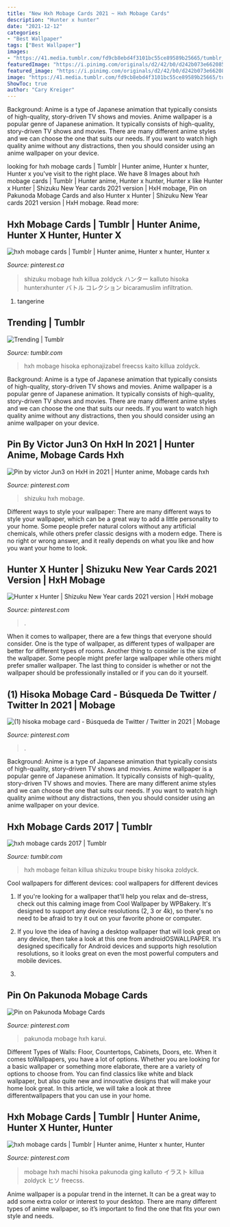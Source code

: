 ```yaml
---
title: "New Hxh Mobage Cards 2021 ~ Hxh Mobage Cards"
description: "Hunter x hunter"
date: "2021-12-12"
categories:
- "Best Wallpaper"
tags: ["Best Wallpaper"]
images:
- "https://41.media.tumblr.com/fd9cb8ebd4f3101bc55ce89589b25665/tumblr_nfkx4yZGRP1rebtzoo3_500.jpg"
featuredImage: "https://i.pinimg.com/originals/d2/42/b0/d242b073e662085d2772369ba566f288.jpg"
featured_image: "https://i.pinimg.com/originals/d2/42/b0/d242b073e662085d2772369ba566f288.jpg"
image: "https://41.media.tumblr.com/fd9cb8ebd4f3101bc55ce89589b25665/tumblr_nfkx4yZGRP1rebtzoo3_500.jpg"
ShowToc: true
author: "Cary Kreiger"
---
```



Background: Anime is a type of Japanese animation that typically consists of high-quality, story-driven TV shows and movies.
Anime wallpaper is a popular genre of Japanese animation. It typically consists of high-quality, story-driven TV shows and movies. There are many different anime styles and we can choose the one that suits our needs. If you want to watch high quality anime without any distractions, then you should consider using an anime wallpaper on your device.

	

		
looking for hxh mobage cards | Tumblr | Hunter anime, Hunter x hunter, Hunter x you've visit to the right place. We have 8 Images about hxh mobage cards | Tumblr | Hunter anime, Hunter x hunter, Hunter x like Hunter x Hunter | Shizuku New Year cards 2021 version | HxH mobage, Pin on Pakunoda Mobage Cards and also Hunter x Hunter | Shizuku New Year cards 2021 version | HxH mobage. Read more:
		
    
## Hxh Mobage Cards | Tumblr | Hunter Anime, Hunter X Hunter, Hunter X

<img loading=lazy src="https://i.pinimg.com/736x/43/77/8c/43778c2702d2ea5115ff4fdd3f29c261--shizuku-hunter-x-hunter-cards.jpg" onerror="this.onerror=null;this.src='https://tse2.mm.bing.net/th?id=OIP.SC3Jt5sZWJwZSba_KX4W1AHaJQ&amp;pid=15.1';" alt="hxh mobage cards | Tumblr | Hunter anime, Hunter x hunter, Hunter x">

_Source: pinterest.ca_

>shizuku mobage hxh killua zoldyck ハンター kalluto hisoka hunterxhunter バトル コレクション bicaramuslim infiltration. 

	

1. tangerine 

    
## Trending | Tumblr

<img loading=lazy src="https://41.media.tumblr.com/fd9cb8ebd4f3101bc55ce89589b25665/tumblr_nfkx4yZGRP1rebtzoo3_500.jpg" onerror="this.onerror=null;this.src='https://tse3.mm.bing.net/th?id=OIP.HQEdW38Rn0iOtoj02xJpawHaJQ&amp;pid=15.1';" alt="Trending | Tumblr">

_Source: tumblr.com_

>hxh mobage hisoka ephonajizabel freecss kaito killua zoldyck. 

	

Background: Anime is a type of Japanese animation that typically consists of high-quality, story-driven TV shows and movies.
Anime wallpaper is a popular genre of Japanese animation. It typically consists of high-quality, story-driven TV shows and movies. There are many different anime styles and we can choose the one that suits our needs. If you want to watch high quality anime without any distractions, then you should consider using an anime wallpaper on your device.

    
## Pin By Victor Jun3 On HxH In 2021 | Hunter Anime, Mobage Cards Hxh

<img loading=lazy src="https://i.pinimg.com/736x/9f/38/16/9f3816b301af3cad86025694c3bb50dc.jpg" onerror="this.onerror=null;this.src='https://tse1.mm.bing.net/th?id=OIP.2K3a1E96YS4Jfp6xIPPdxQHaJQ&amp;pid=15.1';" alt="Pin by victor Jun3 on HxH in 2021 | Hunter anime, Mobage cards hxh">

_Source: pinterest.com_

>shizuku hxh mobage. 

	

Different ways to style your wallpaper:
There are many different ways to style your wallpaper, which can be a great way to add a little personality to your home. Some people prefer natural colors without any artificial chemicals, while others prefer classic designs with a modern edge. There is no right or wrong answer, and it really depends on what you like and how you want your home to look.

    
## Hunter X Hunter | Shizuku New Year Cards 2021 Version | HxH Mobage

<img loading=lazy src="https://i.pinimg.com/originals/d2/42/b0/d242b073e662085d2772369ba566f288.jpg" onerror="this.onerror=null;this.src='https://tse4.mm.bing.net/th?id=OIP.bqnzwfsJtUpZj6K8m-8LpwHaJQ&amp;pid=15.1';" alt="Hunter x Hunter | Shizuku New Year cards 2021 version | HxH mobage">

_Source: pinterest.com_

>. 

	

When it comes to wallpaper, there are a few things that everyone should consider. One is the type of wallpaper, as different types of wallpaper are better for different types of rooms. Another thing to consider is the size of the wallpaper. Some people might prefer large wallpaper while others might prefer smaller wallpaper. The last thing to consider is whether or not the wallpaper should be professionally installed or if you can do it yourself.

    
## (1) Hisoka Mobage Card - Búsqueda De Twitter / Twitter In 2021 | Mobage

<img loading=lazy src="https://i.pinimg.com/736x/ad/69/bf/ad69bf3e0830f379e970d6988879a8ae.jpg" onerror="this.onerror=null;this.src='https://tse4.mm.bing.net/th?id=OIP.tvIW4NUDelLRQ_Ejii7YfgHaJQ&amp;pid=15.1';" alt="(1) hisoka mobage card - Búsqueda de Twitter / Twitter in 2021 | Mobage">

_Source: pinterest.com_

>. 

	

Background: Anime is a type of Japanese animation that typically consists of high-quality, story-driven TV shows and movies.
Anime wallpaper is a popular genre of Japanese animation. It typically consists of high-quality, story-driven TV shows and movies. There are many different anime styles and we can choose the one that suits our needs. If you want to watch high quality anime without any distractions, then you should consider using an anime wallpaper on your device.

    
## Hxh Mobage Cards 2017 | Tumblr

<img loading=lazy src="https://66.media.tumblr.com/7b8e27c0b984068505a95bad5f0b5555/tumblr_oyjbfmu5Su1s0651xo5_500.jpg" onerror="this.onerror=null;this.src='https://tse1.mm.bing.net/th?id=OIP.gEZJtOjXdPrCfJsWrpUNjgHaJQ&amp;pid=15.1';" alt="hxh mobage cards 2017 | Tumblr">

_Source: tumblr.com_

>hxh mobage feitan killua shizuku troupe bisky hisoka zoldyck. 

	

Cool wallpapers for different devices:
cool wallpapers for different devices 

1. If you're looking for a wallpaper that'll help you relax and de-stress, check out this calming image from Cool Wallpaper by WPBakery. It's designed to support any device resolutions (2, 3 or 4k), so there's no need to be afraid to try it out on your favorite phone or computer.

2. If you love the idea of having a desktop wallpaper that will look great on any device, then take a look at this one from androidOSWALLPAPER. It's designed specifically for Android devices and supports high resolution resolutions, so it looks great on even the most powerful computers and mobile devices.

3.

    
## Pin On Pakunoda Mobage Cards

<img loading=lazy src="https://i.pinimg.com/originals/d5/88/af/d588af0fe981ee2deb41d0350e5867e1.jpg" onerror="this.onerror=null;this.src='https://tse3.mm.bing.net/th?id=OIP._knZPIWNTa6CQBhYV4o5EAHaJR&amp;pid=15.1';" alt="Pin on Pakunoda Mobage Cards">

_Source: pinterest.com_

>pakunoda mobage hxh karui. 

	

Different Types of Walls: Floor, Countertops, Cabinets, Doors, etc.
When it comes toWallpapers, you have a lot of options. Whether you are looking for a basic wallpaper or something more elaborate, there are a variety of options to choose from. You can find classics like white and black wallpaper, but also quite new and innovative designs that will make your home look great. In this article, we will take a look at three differentwallpapers that you can use in your home.

    
## Hxh Mobage Cards | Tumblr | Hunter Anime, Hunter X Hunter, Hunter

<img loading=lazy src="https://i.pinimg.com/originals/e8/07/b7/e807b751bd904f91af5a4a6439e89f36.jpg" onerror="this.onerror=null;this.src='https://tse4.mm.bing.net/th?id=OIP.oxFQhqwTTkAR-3rsw6mU_AHaJQ&amp;pid=15.1';" alt="hxh mobage cards | Tumblr | Hunter anime, Hunter x hunter, Hunter">

_Source: pinterest.com_

>mobage hxh machi hisoka pakunoda ging kalluto イラスト killua zoldyck ヒソ freecss. 

	

Anime wallpaper is a popular trend in the internet. It can be a great way to add some extra color or interest to your desktop. There are many different types of anime wallpaper, so it’s important to find the one that fits your own style and needs.

